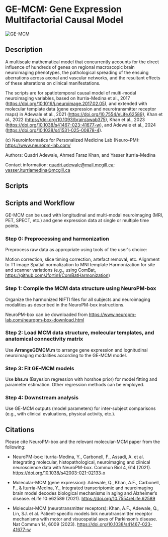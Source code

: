 # **GE-MCM: Gene Expression Multifactorial Causal Model**
![GE-MCM](https://github.com/user-attachments/assets/647b1e43-be4c-4aea-95b7-82167703bf9b)

## **Description**
A multiscale mathematical model that concurrently accounts for the direct influence of hundreds of genes on regional macroscopic brain neuroimaging phenotypes, the pathological spreading of the ensuing aberrations across axonal and vascular networks, and the resultant effects of these alterations on clinical manifestations. 

The scripts are for spatiotemporal causal model of multi-modal neuroimaging variables, based on Iturria-Medina et al., 2017 (https://doi.org/10.1016/j.neuroimage.2017.02.05), and extended with molecular template data (gene expression and neurotransmitter receptor maps) in Adewale et al., 2021 (https://doi.org/10.7554/eLife.62589), Khan et al., 2022 (https://doi.org/10.1093/brain/awab375), Khan et al., 2023 (https://doi.org/10.1038/s41467-023-41677-w), and Adewale et al., 2024 (https://doi.org/10.1038/s41531-025-00878-4).

(c) Neuroinformatics for Personalized Medicine Lab (Neuro-PM): https://www.neuropm-lab.com/

Authors: Quadri Adewale, Ahmed Faraz Khan, and Yasser Iturria-Medina

Contact information: quadri.adewale@mail.mcgill.ca; yasser.iturriamedina@mcgill.ca

## **Scripts**




## **Scripts and Workflow**
GE-MCM can be used with longitudinal and multi-modal neuroimaging (MRI, PET, SPECT, etc.) and gene expression data at single or multiple time points.

### **Step 0: Preprocessing and harmonization**
Preprocess raw data as appropriate using tools of the user's choice:

Motion correction, slice timing correction, artefact removal, etc.
Alignment to T1 image
Spatial normalization to MNI template
Harmonization for site and scanner variations (e.g., using ComBat, https://github.com/Jfortin1/ComBatHarmonization)

### **Step 1: Compile the MCM data structure using NeuroPM-box**
Organize the harmonized NIFTI files for all subjects and neuroimaging modalities as described in the NeuroPM-box instructions.

NeuroPM-box can be downloaded from https://www.neuropm-lab.com/neuropm-box-download.html

### **Step 2: Load MCM data structure, molecular templates, and anatomical connectivity matrix**

Use **ArrangeGEMCM.m** to arrange gene expression and lognitudinal neuroimaging modalities according to the GE-MCM model.

### **Step 3: Fit GE-MCM models**

Use **bhs.m** (Bayesion regression with horshoe prior) for model fitting and parameter estimation. Other regression methods can be employed.

### **Step 4: Downstream analysis**
Use GE-MCM outputs (model parameters) for inter-subject comparisons (e.g., with clinical evaluations, physical activity, etc.).


## **Citations**

Please cite NeuroPM-box and the relevant molecular-MCM paper from the following:

* NeuroPM-box: Iturria-Medina, Y., Carbonell, F., Assadi, A. et al. Integrating molecular, histopathological, neuroimaging and clinical neuroscience data with NeuroPM-box. Commun Biol 4, 614 (2021). https://doi.org/10.1038/s42003-021-02133-x

* Molecular-MCM (gene expression): Adewale, Q., Khan, A.F., Carbonell, F., & Iturria-Medina, Y., Integrated transcriptomic and neuroimaging brain model decodes biological mechanisms in aging and Alzheimer’s disease. eLife 10:e62589 (2021). https://doi.org/10.7554/eLife.62589

* Molecular-MCM (neurotransmitter receptors): Khan, A.F., Adewale, Q., Lin, SJ. et al. Patient-specific models link neurotransmitter receptor mechanisms with motor and visuospatial axes of Parkinson’s disease. Nat Commun 14, 6009 (2023). https://doi.org/10.1038/s41467-023-41677-w


    
